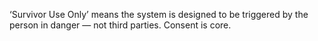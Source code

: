 ‘Survivor Use Only’ means the system is designed to be triggered by the person in danger — not third parties. Consent is core.
